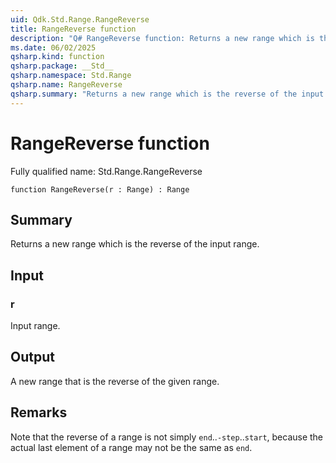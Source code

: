 ```yaml
---
uid: Qdk.Std.Range.RangeReverse
title: RangeReverse function
description: "Q# RangeReverse function: Returns a new range which is the reverse of the input range."
ms.date: 06/02/2025
qsharp.kind: function
qsharp.package: __Std__
qsharp.namespace: Std.Range
qsharp.name: RangeReverse
qsharp.summary: "Returns a new range which is the reverse of the input range."
---
```


# RangeReverse function

Fully qualified name: Std.Range.RangeReverse

```qsharp
function RangeReverse(r : Range) : Range
```

## Summary
Returns a new range which is the reverse of the input range.

## Input
### r
Input range.

## Output
A new range that is the reverse of the given range.

## Remarks
Note that the reverse of a range is not simply `end`..`-step`..`start`, because
the actual last element of a range may not be the same as `end`.
